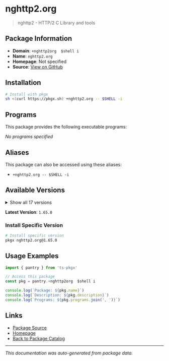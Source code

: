 # nghttp2.org

> nghttp2 - HTTP/2 C Library and tools

## Package Information

- **Domain**: `+nghttp2org  $shell i`
- **Name**: `nghttp2.org`
- **Homepage**: Not specified
- **Source**: [View on GitHub](https://github.com/pkgxdev/pantry/tree/main/projects/nghttp2.org/package.yml)

## Installation

```bash
# Install with pkgx
sh <(curl https://pkgx.sh) +nghttp2.org -- $SHELL -i
```

## Programs

This package provides the following executable programs:

*No programs specified*

## Aliases

This package can also be accessed using these aliases:

- `+nghttp2.org -- $SHELL -i`

## Available Versions

<details>
<summary>Show all 17 versions</summary>

- `1.65.0`, `1.64.0`, `1.63.0`, `1.62.1`, `1.62.0`
- `1.61.0`, `1.60.0`, `1.59.0`, `1.58.0`, `1.57.0`
- `1.56.0`, `1.55.1`, `1.55.0`, `1.54.0`, `1.53.0`
- `1.52.0`, `1.51.0`

</details>

**Latest Version**: `1.65.0`

### Install Specific Version

```bash
# Install specific version
pkgx nghttp2.org@1.65.0
```

## Usage Examples

```typescript
import { pantry } from 'ts-pkgx'

// Access this package
const pkg = pantry.+nghttp2org  $shell i

console.log(`Package: ${pkg.name}`)
console.log(`Description: ${pkg.description}`)
console.log(`Programs: ${pkg.programs.join(', ')}`)
```

## Links

- [Package Source](https://github.com/pkgxdev/pantry/tree/main/projects/nghttp2.org/package.yml)
- [Homepage](#)
- [Back to Package Catalog](../package-catalog.md)

---

*This documentation was auto-generated from package data.*
